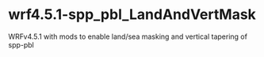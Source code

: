 # wrf4.5.1-spp_pbl_LandAndVertMask
WRFv4.5.1 with mods to enable land/sea masking and vertical tapering of spp-pbl 
